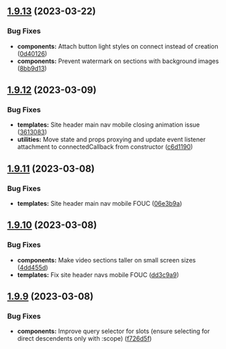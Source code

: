 ## [1.9.13](https://github.com/jacecotton/tcds/compare/v1.9.12...v1.9.13) (2023-03-22)


### Bug Fixes

* **components:** Attach button light styles on connect instead of creation ([0d40126](https://github.com/jacecotton/tcds/commit/0d40126f8a4bd0df527dcb265a131b94b84a5c50))
* **components:** Prevent watermark on sections with background images ([8bb9d13](https://github.com/jacecotton/tcds/commit/8bb9d13d86c226d9fb2d3aad4e4f929935b38ccc))



## [1.9.12](https://github.com/jacecotton/tcds/compare/v1.9.11...v1.9.12) (2023-03-09)


### Bug Fixes

* **templates:** Site header main nav mobile closing animation issue ([3613083](https://github.com/jacecotton/tcds/commit/361308375af8f700afaa7c252e214cdee2f55bb3))
* **utilities:** Move state and props proxying and update event listener attachment to connectedCallback from constructor ([c6d1190](https://github.com/jacecotton/tcds/commit/c6d11901800950e4d67bd376701e3fda7ba19853))



## [1.9.11](https://github.com/jacecotton/tcds/compare/v1.9.10...v1.9.11) (2023-03-08)


### Bug Fixes

* **templates:** Site header main nav mobile FOUC ([06e3b9a](https://github.com/jacecotton/tcds/commit/06e3b9ac7f1f6ef150f1300c3df13a70952b411b))



## [1.9.10](https://github.com/jacecotton/tcds/compare/v1.9.9...v1.9.10) (2023-03-08)


### Bug Fixes

* **components:** Make video sections taller on small screen sizes ([4dd455d](https://github.com/jacecotton/tcds/commit/4dd455d17e9bf9b7ce798ba33d4e4eb81b65f3d3))
* **templates:** Fix site header navs mobile FOUC ([dd3c9a9](https://github.com/jacecotton/tcds/commit/dd3c9a9374b3e2bf670e76e4a03ffcfd04a80b00))



## [1.9.9](https://github.com/jacecotton/tcds/compare/v1.9.8...v1.9.9) (2023-03-08)


### Bug Fixes

* **components:** Improve query selector for slots (ensure selecting for direct descendents only with :scope) ([f726d5f](https://github.com/jacecotton/tcds/commit/f726d5f53d3bb014da44cc7d4a2d9c9b679c7eb9))



